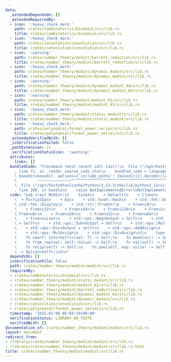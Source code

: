 ```yaml
---
data:
  _extendedDependsOn: []
  _extendedRequiredBy:
  - icon: ':heavy_check_mark:'
    path: crates/combinatorics/binomial/src/lib.rs
    title: crates/combinatorics/binomial/src/lib.rs
  - icon: ':heavy_check_mark:'
    path: crates/convolution/convolution/src/lib.rs
    title: crates/convolution/convolution/src/lib.rs
  - icon: ':warning:'
    path: crates/number_theory/modint/barrett_reduction/src/lib.rs
    title: crates/number_theory/modint/barrett_reduction/src/lib.rs
  - icon: ':heavy_check_mark:'
    path: crates/number_theory/modint/dynamic_modint/src/lib.rs
    title: crates/number_theory/modint/dynamic_modint/src/lib.rs
  - icon: ':warning:'
    path: crates/number_theory/modint/dynamic_modint_64/src/lib.rs
    title: crates/number_theory/modint/dynamic_modint_64/src/lib.rs
  - icon: ':warning:'
    path: crates/number_theory/modint/modint_61/src/lib.rs
    title: crates/number_theory/modint/modint_61/src/lib.rs
  - icon: ':heavy_check_mark:'
    path: crates/number_theory/modint/static_modint/src/lib.rs
    title: crates/number_theory/modint/static_modint/src/lib.rs
  - icon: ':heavy_check_mark:'
    path: crates/polynomial/formal_power_series/src/lib.rs
    title: crates/polynomial/formal_power_series/src/lib.rs
  _extendedVerifiedWith: []
  _isVerificationFailed: false
  _pathExtension: rs
  _verificationStatusIcon: ':warning:'
  attributes:
    links: []
  bundledCode: "Traceback (most recent call last):\n  File \"/opt/hostedtoolcache/Python/3.13.3/x64/lib/python3.13/site-packages/onlinejudge_verify/documentation/build.py\"\
    , line 71, in _render_source_code_stat\n    bundled_code = language.bundle(stat.path,\
    \ basedir=basedir, options={'include_paths': [basedir]}).decode()\n          \
    \         ~~~~~~~~~~~~~~~^^^^^^^^^^^^^^^^^^^^^^^^^^^^^^^^^^^^^^^^^^^^^^^^^^^^^^^^^^^^^^^^^^\n\
    \  File \"/opt/hostedtoolcache/Python/3.13.3/x64/lib/python3.13/site-packages/onlinejudge_verify/languages/rust.py\"\
    , line 288, in bundle\n    raise NotImplementedError\nNotImplementedError\n"
  code: "pub trait ModInt:\n    Sized\n    + Default\n    + Clone\n    + Copy\n  \
    \  + PartialEq\n    + Eq\n    + std::hash::Hash\n    + std::fmt::Debug\n    +\
    \ std::fmt::Display\n    + std::str::FromStr\n    + From<i8>\n    + From<i16>\n\
    \    + From<i32>\n    + From<i64>\n    + From<i128>\n    + From<isize>\n    +\
    \ From<u8>\n    + From<u16>\n    + From<u32>\n    + From<u64>\n    + From<u128>\n\
    \    + From<usize>\n    + std::ops::Neg<Output = Self>\n    + std::ops::Add<Output\
    \ = Self>\n    + std::ops::Sub<Output = Self>\n    + std::ops::Mul<Output = Self>\n\
    \    + std::ops::Div<Output = Self>\n    + std::ops::AddAssign\n    + std::ops::SubAssign\n\
    \    + std::ops::MulAssign\n    + std::ops::DivAssign\n{\n    type Value;\n\n\
    \    fn new<T: Into<Self>>(val: T) -> Self;\n    fn modulus() -> Self::Value;\n\
    \    fn from_raw(val: Self::Value) -> Self;\n    fn val(self) -> Self::Value;\n\
    \    fn recip(self) -> Self;\n    fn pow(self, exp: usize) -> Self;\n    fn sqrt(self)\
    \ -> Option<Self>;\n}\n"
  dependsOn: []
  isVerificationFile: false
  path: crates/number_theory/modint/modint/src/lib.rs
  requiredBy:
  - crates/combinatorics/binomial/src/lib.rs
  - crates/number_theory/modint/static_modint/src/lib.rs
  - crates/number_theory/modint/modint_61/src/lib.rs
  - crates/number_theory/modint/barrett_reduction/src/lib.rs
  - crates/number_theory/modint/dynamic_modint_64/src/lib.rs
  - crates/number_theory/modint/dynamic_modint/src/lib.rs
  - crates/convolution/convolution/src/lib.rs
  - crates/polynomial/formal_power_series/src/lib.rs
  timestamp: '2025-03-08 06:04:29+00:00'
  verificationStatus: LIBRARY_NO_TESTS
  verifiedWith: []
documentation_of: crates/number_theory/modint/modint/src/lib.rs
layout: document
redirect_from:
- /library/crates/number_theory/modint/modint/src/lib.rs
- /library/crates/number_theory/modint/modint/src/lib.rs.html
title: crates/number_theory/modint/modint/src/lib.rs
---
```

